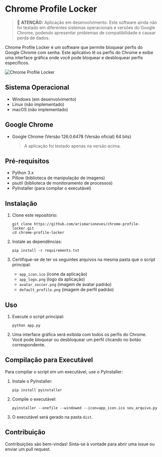 # Chrome Profile Locker

> 🛑 **ATENÇÃO:** Aplicação em desenvolvimento. Este software ainda não foi testado em diferentes sistemas operacionais e versões do Google Chrome, podendo apresentar problemas de compatibilidade e causar perda de dados.

Chrome Profile Locker é um software que permite bloquear perfis do Google Chrome com senha. Este aplicativo lê os perfis do Chrome e exibe uma interface gráfica onde você pode bloquear e desbloquear perfis específicos.

![Chrome Profile Locker](https://github.com/arismarioneves/chrome-profile-locker/blob/main/screenshot.png)

## Sistema Operacional

- Windows (em desenvolvimento)
- Linux (não implementado)
- macOS (não implementado)

## Google Chrome
- Google Chrome (Versão 126.0.6478 (Versão oficial) 64 bits)

  > A aplicação foi testado apenas na versão acima.

## Pré-requisitos

- Python 3.x
- Pillow (biblioteca de manipulação de imagens)
- psutil (biblioteca de monitoramento de processos)
- PyInstaller (para compilar o executável)

## Instalação

1. Clone este repositório:

    ```
    git clone https://github.com/arismarioneves/chrome-profile-locker.git
    cd chrome-profile-locker
    ```

2. Instale as dependências:

    ```
    pip install -r requirements.txt
    ```

3. Certifique-se de ter os seguintes arquivos na mesma pasta que o script principal:

    - `app_icon.ico` (ícone da aplicação)
    - `app_logo.png` (logo da aplicação)
    - `avatar_soccer.png` (imagem de avatar padrão)
    - `default_profile.png` (imagem de perfil padrão)

## Uso

1. Execute o script principal:

    ```
    python app.py
    ```

2. Uma interface gráfica será exibida com todos os perfis do Chrome. Você pode bloquear ou desbloquear um perfil clicando no botão correspondente.

## Compilação para Executável

Para compilar o script em um executável, use o PyInstaller:

1. Instale o PyInstaller:

    ```
    pip install pyinstaller
    ```

2. Compile o executável:

    ```
    pyinstaller --onefile --windowed --icon=app_icon.ico seu_arquivo.py
    ```

3. O executável será gerado na pasta `dist`.

## Contribuição

Contribuições são bem-vindas! Sinta-se à vontade para abrir uma issue ou enviar um pull request.
